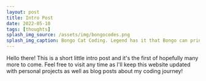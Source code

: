 ```yaml
---
layout: post
title: Intro Post
date: 2022-05-10
tags: [thoughts]
splash_img_source: /assets/img/bongocodes.png
splash_img_caption: Bongo Cat Coding. Legend has it that Bongo can print "Hello World" o.O <a href="https://res.cloudinary.com/practicaldev/image/fetch/s--AILWL9dz--/c_imagga_scale,f_auto,fl_progressive,h_500,q_auto,w_1000/https://dev-to-uploads.s3.amazonaws.com/i/6vnsxy7g486k12yp4bhd.jpg">Image Source</a>
---
```


Hello there! This is a short little intro post and it's the first of hopefully many more to come. Feel free to visit any time as I'll keep this website updated with personal projects as well as blog posts about my coding journey!
